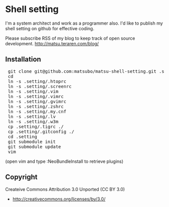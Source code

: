 Shell setting
================================

I'm a system architect and work as a programmer also. I'd like to publish my shell setting on github for effective coding.

Please subscribe RSS of my blog to keep track of open source development.
http://matsu.teraren.com/blog/


Installation
---------------------------------

<pre>
 git clone git@github.com:matsubo/matsu-shell-setting.git .setting
 cd
 ln -s .setting/.htoprc
 ln -s .setting/.screenrc
 ln -s .setting/.vim
 ln -s .setting/.vimrc
 ln -s .setting/.gvimrc
 ln -s .setting/.zshrc
 ln -s .setting/.my.cnf
 ln -s .setting/.lv
 ln -s .setting/.w3m
 cp .setting/.tigrc ./
 cp .setting/.gitconfig ./
 cd .setting
 git submodule init
 git submodule update
 vim
</pre>

(open vim and type :NeoBundleInstall to retrieve plugins)


Copyright
---------------------------------

Createive Commons Attribution 3.0 Unported (CC BY 3.0)
* http://creativecommons.org/licenses/by/3.0/



